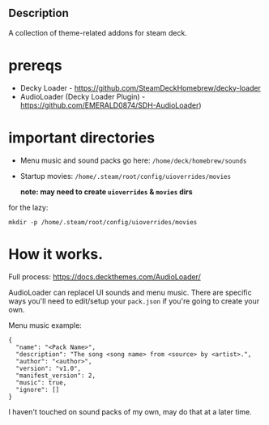  ## Description

A collection of theme-related addons for steam deck.

# prereqs

* Decky Loader - https://github.com/SteamDeckHomebrew/decky-loader
* AudioLoader (Decky Loader Plugin) - https://github.com/EMERALD0874/SDH-AudioLoader)

# important directories

- Menu music and sound packs go here: `/home/deck/homebrew/sounds`

- Startup movies: `/home/.steam/root/config/uioverrides/movies`

  **note: may need to create `uioverrides` & `movies` dirs**

for the lazy:

    mkdir -p /home/.steam/root/config/uioverrides/movies

# How it works.

Full process: https://docs.deckthemes.com/AudioLoader/

AudioLoader can replacel UI sounds and menu music. There are specific ways you'll need to edit/setup your `pack.json` if you're going to create your own.

Menu music example:
```
{
  "name": "<Pack Name>",
  "description": "The song <song name> from <source> by <artist>.",
  "author": "<author>",
  "version": "v1.0",
  "manifest_version": 2,
  "music": true,
  "ignore": []
}
```

I haven't touched on sound packs of my own, may do that at a later time.